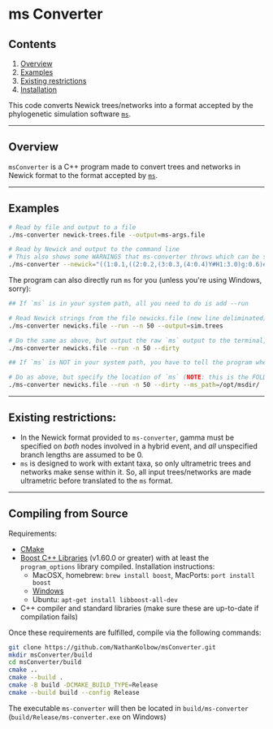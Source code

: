 # ms Converter

## Contents

1. [Overview](#overview)
1. [Examples](#examples)
1. [Existing restrictions](#existing-restrictions)
1. [Installation](#compiling-from-source)

This code converts Newick trees/networks into a format accepted by the phylogenetic simulation software [`ms`](http://home.uchicago.edu/~rhudson1/source/mksamples.html).

---

## Overview

`msConverter` is a C++ program made to convert trees and networks in Newick format to the format accepted by [`ms`](https://home.uchicago.edu/~rhudson1/source/mksamples.html).

---

## Examples

```bash
# Read by file and output to a file
./ms-converter newick-trees.file --output=ms-args.file

# Read by Newick and output to the command line
# This also shows some WARNINGS that ms-converter throws which can be silenced with --quiet
./ms-converter --newick="((1:0.1,((2:0.2,(3:0.3,(4:0.4)Y#H1:3.0)g:0.6)e:0.7,(((Y#H1:0.8,5:0.9)h:1.0,6:1.1)f:1.2)X#H2:1.3)c:1.4)a:1.5,((X#H2:0.4,7:1.7)d:1.8,8:1.9)b:2.0)r;"
```

The program can also directly run `ms` for you (unless you're using Windows, sorry):

```bash
## If `ms` is in your system path, all you need to do is add --run

# Read Newick strings from the file newicks.file (new line deliminated), simulate under each Newick 50 times, and output all of the simulated trees to sim.trees
./ms-converter newicks.file --run --n 50 --output=sim.trees

# Do the same as above, but output the raw `ms` output to the terminal, not just the simulated trees
./ms-converter newicks.file --run -n 50 --dirty

## If `ms` is NOT in your system path, you have to tell the program where it is

# Do as above, but specify the location of `ms` (NOTE: this is the FOLDER CONTAINING ms, not ms itself)
./ms-converter newicks.file --run -n 50 --dirty --ms_path=/opt/msdir/
```

---

## Existing restrictions:

* In the Newick format provided to `ms-converter`, gamma must be specified on _both_ nodes involved in a hybrid event, and _all_ unspecified branch lengths are assumed to be 0.
* `ms` is designed to work with extant taxa, so only ultrametric trees and networks make sense within it. So, all input trees/networks are made ultrametric before translated to the `ms` format.

---

## Compiling from Source

Requirements:
* [CMake](https://cmake.org/)
* [Boost C++ Libraries](https://boost.org) (v1.60.0 or greater) with at least the `program_options` library compiled. Installation instructions:
    * MacOSX, homebrew: `brew install boost`, MacPorts: `port install boost`
    * [Windows](https://valelab4.ucsf.edu/svn/3rdpartypublic/boost/more/getting_started/windows.html)
    * Ubuntu: `apt-get install libboost-all-dev`
* C++ compiler and standard libraries (make sure these are up-to-date if compilation fails)

Once these requirements are fulfilled, compile via the following commands:

```bash
git clone https://github.com/NathanKolbow/msConverter.git
mkdir msConverter/build
cd msConverter/build
cmake ..
cmake --build .
cmake -B build -DCMAKE_BUILD_TYPE=Release
cmake --build build --config Release
```

The executable `ms-converter` will then be located in `build/ms-converter` (`build/Release/ms-converter.exe` on Windows)
